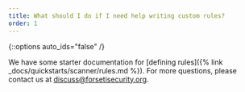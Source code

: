 ```yaml
---
title: What should I do if I need help writing custom rules?
order: 1
---
```

{::options auto_ids="false" /}

We have some starter documentation for [defining rules]({% link _docs/quickstarts/scanner/rules.md %}). For more questions, please contact us at [discuss@forsetisecurity.org](https://groups.google.com/a/forsetisecurity.org/forum/#!forum/discuss).
